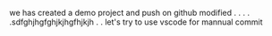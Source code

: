 we has created a demo project and push on github
modified
.
.
.
.
.sdfghjhgfghjkjhgfhjkjh
.
.
let's try to use vscode for mannual commit